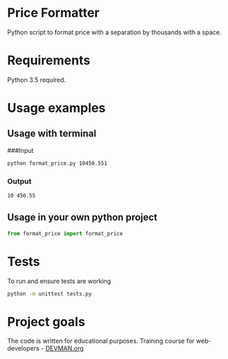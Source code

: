 # Price Formatter

Python script to format price with a separation by thousands with a space.

# Requirements
Python 3.5 required.
# Usage examples
## Usage with terminal
###Input
```bash
python format_price.py 10450.551
``` 
### Output
```bash
10 450.55
```
## Usage in your own python project 
```python
from format_price import format_price
```
# Tests
To run and ensure tests are working 
```bash
python -m unittest tests.py
```
# Project goals
The code is written for educational purposes. Training course for web-developers - [DEVMAN.org](https://devman.org)
